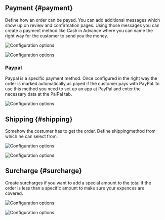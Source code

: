 ## Payment {#payment}

Define how an order can be payed. You can add additional messages which show up on review and confirmation pages. Using those messages you can create a payment method like Cash in Advance where you can name the right way for the customer to send you the money. 

![Configuration options](img/backend/backend_paymentmethodes.jpg)

![Configuration options](img/backend/backend_paymentmethod.jpg)

### Paypal

Paypal is a specific payment method. Once configured in the right way the order is marked automatically as payed if the customer pays with PayPal. to use this method you need to set up an app at PayPal and enter the necessary data at the PalPal tab. 

![Configuration options](img/backend/backend_paymentmethod_paypal.jpg)

## Shipping {#shipping}

Somehow the costumer has to get the order. Define shippingmethod from which he can select from. 

![Configuration options](img/backend/backend_shippingmethodes.jpg)

![Configuration options](img/backend/backend_shippingmethod.jpg)

## Surcharge {#surcharge}

Create surcharges if you want to add a special amount to the total if the order is less than a specific amount to make sure your expences are covered.

![Configuration options](img/backend/backend_surcharges.jpg)

![Configuration options](img/backend/backend_surcharge.jpg)